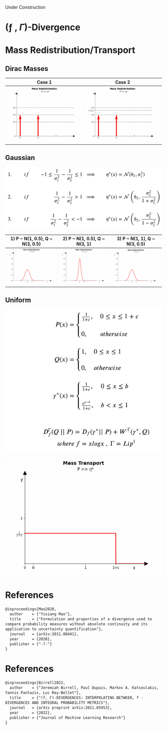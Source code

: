 Under Construction

# (ƒ , $\Gamma$)-Divergence

# Mass Redistribution/Transport
## Dirac Masses

|Case 1                         |  Case 2                                   |
|:-----------------------------:|:-----------------------------------------:|
|![Alt-txt](gif/dirac/dirac_case1.gif)|![Alt-txt](gif/dirac/dirac_case2.gif)|


## Gaussian

<img src="gaussian_cases_formula.png" width="600"/>


|1) P ~ N(1, 0.5),  Q ~ N(3, 0.5)            |2) P ~ N(1, 0.5),  Q ~ N(3, 1)              |3) P ~ N(1, 1),  Q ~ N(3, 0.5)                |
|:------------------------------------------:|:------------------------------------------:|:------------------------------------------:|
|![Alt-txt](gif/gaussian/Gaussian_case_1.gif)|![Alt-txt](gif/gaussian/Gaussian_case_2.gif)|![Alt-txt](gif/gaussian/Gaussian_case_3.gif)|


## Uniform
<img src="uniform.png" width="600"/>

![Alt-txt](gif/uniform.gif)

# References
```
@inproceedings{Mao2020,
  author    = {"Yixiang Mao"},
  title     = {"Formulation and properties of a divergence used to compare probability measures without absolute continuity and its application to uncertainty quantification"},
  journal   = {arXiv:2011.08441},
  year      = {2020},
  publisher = {"-?-"}
}
```

# References
```
@inproceedings{Birrell2022,
  author    = {"Jeremiah Birrell, Paul Dupuis, Markos A. Katsoulakis, Yannis Pantazis, Luc Rey-Bellet"},
  title     = {"(f, Γ)-DIVERGENCES: INTERPOLATING BETWEEN, f -DIVERGENCES AND INTEGRAL PROBABILITY METRICS"},
  journal   = {arXiv preprint arXiv:2011.05953},
  year      = {2022},
  publisher = {"Journal of Machine Learning Research"}
}
```

